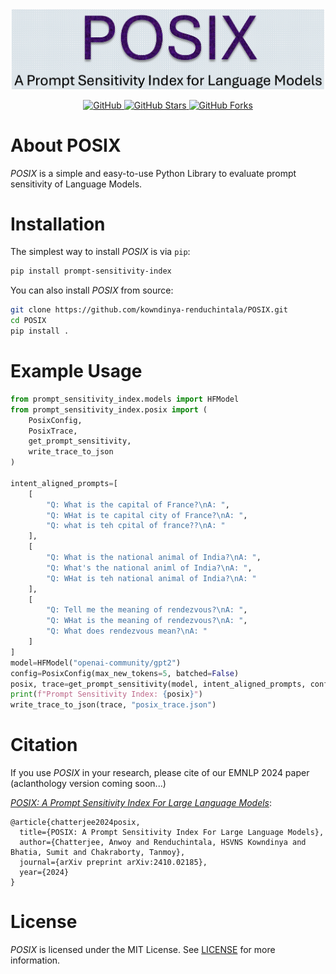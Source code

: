 <p align="center">
    <br>
        &nbsp&nbsp&nbsp&nbsp&nbsp&nbsp&nbsp&nbsp&nbsp&nbsp&nbsp&nbsp
        <img src="https://github.com/kowndinya-renduchintala/POSIX/blob/main/posix_logo.png" width="500" />
    </br>
</p>

<p align="center">
    <a href="https://github.com/kowndinya-renduchintala/POSIX/blob/main/LICENSE.txt">
        <img alt="GitHub" src="https://img.shields.io/github/license/kowndinya-renduchintala/POSIX?color=blue">
    </a>
    <a href="#">
        <img alt="GitHub Stars" src="https://img.shields.io/github/stars/kowndinya-renduchintala/POSIX">
    </a>
    <a href="#">
        <img alt="GitHub Forks" src="https://img.shields.io/github/forks/kowndinya-renduchintala/POSIX">
    </a>
</p>

# About POSIX

*POSIX* is a simple and easy-to-use Python Library to evaluate prompt sensitivity of Language Models. 

# Installation

The simplest way to install *POSIX* is via `pip`:
```bash
pip install prompt-sensitivity-index
```

You can also install *POSIX* from source:
```bash
git clone https://github.com/kowndinya-renduchintala/POSIX.git
cd POSIX
pip install .
```

# Example Usage

```python
from prompt_sensitivity_index.models import HFModel
from prompt_sensitivity_index.posix import (
    PosixConfig, 
    PosixTrace, 
    get_prompt_sensitivity, 
    write_trace_to_json
)

intent_aligned_prompts=[
    [
        "Q: What is the capital of France?\nA: ",
        "Q: WHat is te capital city of France?\nA: ",
        "Q: what is teh cpital of france??\nA: "
    ],
    [
        "Q: What is the national animal of India?\nA: ",
        "Q: What's the national animl of India?\nA: ",
        "Q: WHat is teh national animal of India?\nA: "
    ],
    [
        "Q: Tell me the meaning of rendezvous?\nA: ",
        "Q: WHat is the meaning of rendezvous?\nA: ",
        "Q: What does rendezvous mean?\nA: "
    ]
]
model=HFModel("openai-community/gpt2")
config=PosixConfig(max_new_tokens=5, batched=False)
posix, trace=get_prompt_sensitivity(model, intent_aligned_prompts, config, verbose=True)
print(f"Prompt Sensitivity Index: {posix}")
write_trace_to_json(trace, "posix_trace.json")
```

# Citation

If you use *POSIX* in your research, please cite of our EMNLP 2024 paper (aclanthology version coming soon...)

[_POSIX: A Prompt Sensitivity Index For Large Language Models_](https://arxiv.org/abs/2410.02185):

```
@article{chatterjee2024posix,
  title={POSIX: A Prompt Sensitivity Index For Large Language Models},
  author={Chatterjee, Anwoy and Renduchintala, HSVNS Kowndinya and Bhatia, Sumit and Chakraborty, Tanmoy},
  journal={arXiv preprint arXiv:2410.02185},
  year={2024}
}
```

# License

*POSIX* is licensed under the MIT License. See [LICENSE](LICENSE) for more information.